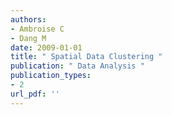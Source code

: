 ```yaml
---
authors: 
- Ambroise C 
- Dang M 
date: 2009-01-01
title: " Spatial Data Clustering "
publication: " Data Analysis "
publication_types:
- 2
url_pdf: ''
---
```

